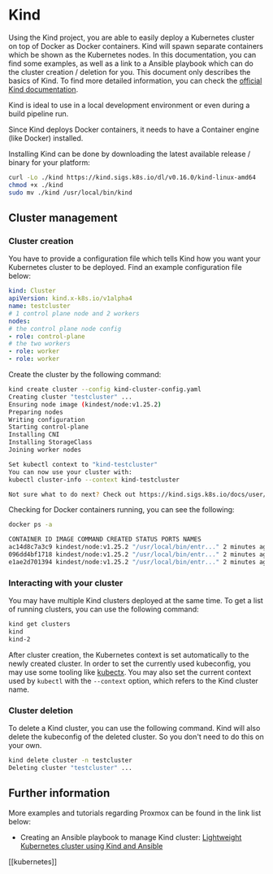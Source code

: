 # Kind


Using the Kind project, you are able to easily deploy a Kubernetes cluster on top of Docker as Docker containers. Kind will spawn separate containers which be shown as the Kubernetes nodes. In this documentation, you can find some examples, as well as a link to a Ansible playbook which can do the cluster creation / deletion for you. This document only describes the basics of Kind. To find more detailed information, you can check the [official Kind documentation](https://kind.sigs.k8s.io/docs/user/quick-start/).

Kind is ideal to use in a local development environment or even during a build pipeline run.

Since Kind deploys Docker containers, it needs to have a Container engine (like Docker) installed.

Installing Kind can be done by downloading the latest available release / binary for your platform:

```bash
curl -Lo ./kind https://kind.sigs.k8s.io/dl/v0.16.0/kind-linux-amd64
chmod +x ./kind
sudo mv ./kind /usr/local/bin/kind
```

## Cluster management

### Cluster creation

You have to provide a configuration file which tells Kind how you want your Kubernetes cluster to be deployed. Find an example configuration file below:

```yaml
kind: Cluster
apiVersion: kind.x-k8s.io/v1alpha4
name: testcluster
# 1 control plane node and 2 workers
nodes:
# the control plane node config
- role: control-plane
# the two workers
- role: worker
- role: worker
```

Create the cluster by the following command:

```bash
kind create cluster --config kind-cluster-config.yaml
Creating cluster "testcluster" ...
Ensuring node image (kindest/node:v1.25.2)
Preparing nodes
Writing configuration
Starting control-plane
Installing CNI
Installing StorageClass
Joining worker nodes

Set kubectl context to "kind-testcluster"
You can now use your cluster with:
kubectl cluster-info --context kind-testcluster

Not sure what to do next? Check out https://kind.sigs.k8s.io/docs/user/quick-start/
```

Checking for Docker containers running, you can see the following:

```bash
docker ps -a

CONTAINER ID IMAGE COMMAND CREATED STATUS PORTS NAMES
ac14d8c7a3c9 kindest/node:v1.25.2 "/usr/local/bin/entr..." 2 minutes ago Up About a minute testcluster-worker2
096dd4bf1718 kindest/node:v1.25.2 "/usr/local/bin/entr..." 2 minutes ago Up About a minute 127.0.0.1:42319->6443/tcp testcluster-control-plane
e1ae2d701394 kindest/node:v1.25.2 "/usr/local/bin/entr..." 2 minutes ago Up About a minute testcluster-worker
```

### Interacting with your cluster

You may have multiple Kind clusters deployed at the same time. To get a list of running clusters, you can use the following command:

```bash
kind get clusters
kind
kind-2
```

After cluster creation, the Kubernetes context is set automatically to the newly created cluster. In order to set the currently used kubeconfig, you may use some tooling like [kubectx](https://github.com/ahmetb/kubectx). You may also set the current context used by `kubectl` with the `--context` option, which refers to the Kind cluster name.

### Cluster deletion

To delete a Kind cluster, you can use the following command. Kind will also delete the kubeconfig of the deleted cluster. So you don't need to do this on your own.

```bash
kind delete cluster -n testcluster
Deleting cluster "testcluster" ...
```

## Further information

More examples and tutorials regarding Proxmox can be found in the link list below:

- Creating an Ansible playbook to manage Kind cluster: [Lightweight Kubernetes cluster using Kind and Ansible](https://thedatabaseme.de/2022/04/22/lightweight-kubernetes-cluster-using-kind-and-ansible/)

[[kubernetes]]